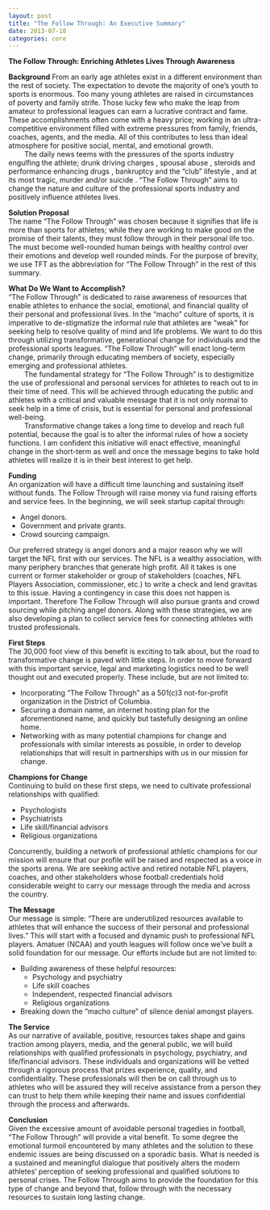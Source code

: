 ```yaml
--- 
layout: post
title: "The Follow Through: An Executive Summary" 
date: 2013-07-10 
categories: core 
---
```

**The Follow Through: Enriching Athletes Lives Through Awareness**  

**Background**
From an early age athletes exist in a different environment than the rest of society. The expectation to devote the majority of one’s 
youth to sports is enormous. Too many young athletes are raised in circumstances of poverty and family strife. Those lucky few who make the leap from amateur to professional leagues can earn a lucrative contract and fame. These accomplishments often come with a heavy price; working in an ultra-competitive environment filled with extreme pressures from family, friends, coaches, agents, and the media. All of this contributes to less than ideal atmosphere for positive social, mental, and emotional growth.  
&nbsp;&nbsp;&nbsp;&nbsp;&nbsp;&nbsp;&nbsp;&nbsp;The daily news teems with the pressures of the sports industry engulfing the athlete; drunk driving charges , spousal abuse , steroids and performance enhancing drugs , bankruptcy and the “club” lifestyle , and at its most tragic, murder  and/or suicide . “The Follow Through” aims to change the nature and culture of the professional sports industry and positively influence athletes lives.

**Solution Proposal**  
The name “The Follow Through” was chosen because it signifies that life is more than sports for athletes; while they are working to make good on the promise of their talents, they must follow through in their personal life too. The must become well-rounded human beings with healthy control over their emotions and develop well rounded minds. For the purpose of brevity, we use TFT as the abbreviation for “The Follow Through” in the rest of this summary.

**What Do We Want to Accomplish?**  
“The Follow Through” is dedicated to raise awareness of resources that enable athletes to enhance the social, emotional, and financial quality of their personal and professional lives. In the “macho” culture of sports, it is imperative to de-stigmatize the informal rule that athletes are “weak” for seeking help to resolve quality of mind and life problems.  We want to do this through utilizing transformative, generational change for individuals and the professional sports leagues. “The Follow Through” will enact long-term change,  primarily through educating members of society, especially emerging and professional athletes.  
&nbsp;&nbsp;&nbsp;&nbsp;&nbsp;&nbsp;&nbsp;&nbsp;The fundamental strategy for “The Follow Through” is to destigmitize the use of professional and personal services for athletes to reach out to in their time of need. This will be achieved through educating the public and athletes with a critical and valuable message that it is not only normal to seek help in a time of crisis, but is essential for personal and professional well-being.  
&nbsp;&nbsp;&nbsp;&nbsp;&nbsp;&nbsp;&nbsp;&nbsp;Transformative change takes a long time to develop and reach full potential, because the goal is to alter the informal rules of how a society functions. I am confident this initiative  will enact effective, meaningful change in the short-term as well  and once the message begins to take hold athletes will realize it is in their best interest to get help.

**Funding**  
An organization will have a difficult time launching and sustaining itself without funds. The Follow Through  will raise money via fund raising efforts and service fees. In the beginning, we will seek startup capital through:   

* Angel donors.
* Government and private grants.
* Crowd sourcing campaign. 

Our preferred strategy is angel donors and a major reason why we will target the NFL first with our services. The NFL is a wealthy association, with many periphery branches that generate high profit. All it takes is one current or former stakeholder or group of stakeholders (coaches, NFL Players Association, commissioner, etc.) to write a check and lend gravitas to this issue. Having a contingency in case this does not happen is important. Therefore The Follow Through will also pursue grants and crowd sourcing while pitching angel donors. Along with these strategies, we are also developing a plan to collect service fees for connecting athletes with trusted professionals.

**First Steps**  
The 30,000 foot view of this benefit is exciting to talk about, but the road to transformative change is paved with little steps. In order to move forward with this important service, legal and marketing logistics need to be well thought out and executed properly. 
These include, but are not limited to:

* Incorporating “The Follow Through” as a 501(c)3 not-for-profit organization in the District of Columbia.
* Securing a domain name, an internet hosting plan for the aforementioned name, and quickly but tastefully designing an online home.
* Networking with as many potential champions for change and professionals with similar interests as possible, in order to develop relationships that will result in partnerships with us in our mission for change.

**Champions for Change**  
Continuing to build on these first steps, we need to cultivate professional relationships with qualified:

* Psychologists
* Psychiatrists 
* Life skill/financial advisors
* Religious organizations 

Concurrently, building a network of professional athletic champions for our mission will ensure that our profile will be raised and respected as a voice in the sports arena. We are seeking active and retired notable NFL players, coaches, and other stakeholders whose football credentials  hold considerable weight to carry our message through the media and across the country. 

**The Message**  
Our message is simple: “There are underutilized resources available to athletes that will enhance the success of their personal and professional lives.” This will start with a focused and dynamic push to professional NFL players. Amatuer (NCAA) and youth leagues will follow once we’ve built a solid foundation for our message. Our efforts include but are not limited to:  

* Building awareness of these helpful resources:  
    * Psychology and psychiatry  
    * Life skill coaches  
    * Independent, respected financial advisors  
    * Religious organizations  
* Breaking down the “macho culture” of silence denial amongst players.  

**The Service**  
As our narrative of available, positive, resources takes shape and gains traction among players, media, and the general public, we will build relationships with qualified professionals in psychology, psychiatry, and life/financial advisors. These individuals and organizations will be vetted  through a rigorous process that prizes experience, quality, and confidentiality. These professionals will then be on call through us to athletes who will be assured  they will receive assistance from a person they can trust to help them while keeping their name and issues confidential through the process and afterwards.  

**Conclusion**  
Given the excessive amount of avoidable personal tragedies in football, “The Follow Through” will provide a vital benefit. To some degree the emotional turmoil encountered by many athletes and  the solution to these endemic issues are being discussed on a sporadic basis. What is needed is a sustained and meaningful dialogue that positively alters the modern athletes’ perception of seeking professional and qualified solutions to personal crises. The Follow Through aims to provide the foundation for this type of change and beyond that, follow through with the necessary resources to sustain long lasting change.
